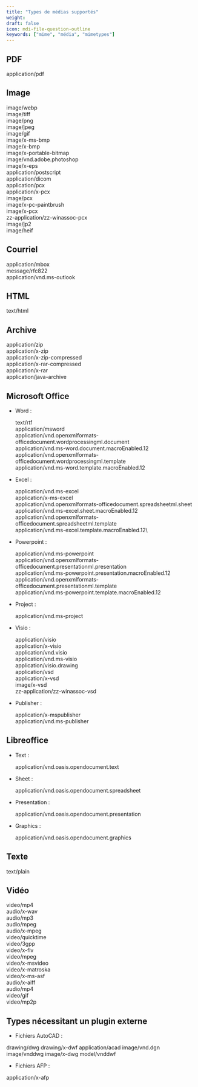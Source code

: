 ```yaml
---
title: "Types de médias supportés"
weight:
draft: false
icon: mdi-file-question-outline
keywords: ["mime", "média", "mimetypes"]
---
```


## PDF

application/pdf

## Image

image/webp\
image/tiff\
image/png\
image/jpeg\
image/gif\
image/x-ms-bmp\
image/x-bmp\
image/x-portable-bitmap\
image/vnd.adobe.photoshop\
image/x-eps\
application/postscript\
application/dicom\
application/pcx\
application/x-pcx\
image/pcx\
image/x-pc-paintbrush\
image/x-pcx\
zz-application/zz-winassoc-pcx\
image/jp2\
image/heif

## Courriel

application/mbox\
message/rfc822\
application/vnd.ms-outlook

## HTML

text/html

## Archive

application/zip\
application/x-zip\
application/x-zip-compressed\
application/x-rar-compressed\
application/x-rar\
application/java-archive


## Microsoft Office

- Word : 
  
  text/rtf\
  application/msword\
  application/vnd.openxmlformats-officedocument.wordprocessingml.document\
  application/vnd.ms-word.document.macroEnabled.12\
  application/vnd.openxmlformats-officedocument.wordprocessingml.template\
  application/vnd.ms-word.template.macroEnabled.12
  
- Excel : 
  
  application/vnd.ms-excel\
  application/x-ms-excel\
  application/vnd.openxmlformats-officedocument.spreadsheetml.sheet\
  application/vnd.ms-excel.sheet.macroEnabled.12\
  application/vnd.openxmlformats-officedocument.spreadsheetml.template\
  application/vnd.ms-excel.template.macroEnabled.12\
  
- Powerpoint : 
  
  application/vnd.ms-powerpoint\
  application/vnd.openxmlformats-officedocument.presentationml.presentation\
  application/vnd.ms-powerpoint.presentation.macroEnabled.12\
  application/vnd.openxmlformats-officedocument.presentationml.template\
  application/vnd.ms-powerpoint.template.macroEnabled.12
  
- Project : 
  
  application/vnd.ms-project
  
- Visio :
  
  application/visio\
  application/x-visio\
  application/vnd.visio\
  application/vnd.ms-visio\
  application/visio.drawing\
  application/vsd\
  application/x-vsd\
  image/x-vsd\
  zz-application/zz-winassoc-vsd
  
- Publisher : 
  
  application/x-mspublisher\
  application/vnd.ms-publisher 
      
## Libreoffice 

- Text : 
  
  application/vnd.oasis.opendocument.text
  
- Sheet : 

  application/vnd.oasis.opendocument.spreadsheet
  
- Presentation : 

  application/vnd.oasis.opendocument.presentation
  
- Graphics : 

  application/vnd.oasis.opendocument.graphics


## Texte

text/plain

## Vidéo

video/mp4\
audio/x-wav\
audio/mp3\
audio/mpeg\
audio/x-mpeg\
video/quicktime\
video/3gpp\
video/x-flv\
video/mpeg\
video/x-msvideo\
video/x-matroska\
video/x-ms-asf\
audio/x-aiff\
audio/mp4\
video/gif\
video/mp2p


## Types nécessitant un plugin externe

- Fichiers AutoCAD :

drawing/dwg
drawing/x-dwf
application/acad
image/vnd.dgn
image/vnddwg
image/x-dwg
model/vnddwf

- Fichiers AFP : 

application/x-afp

